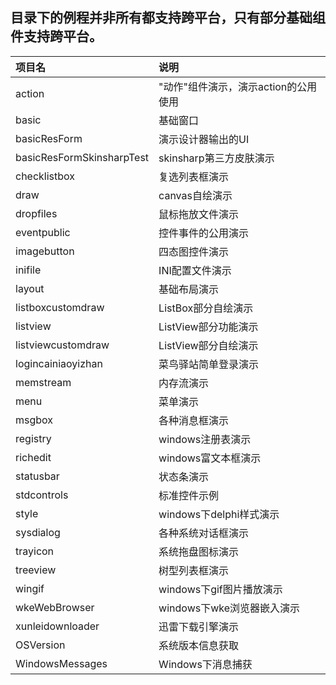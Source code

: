 ## 目录下的例程并非所有都支持跨平台，只有部分基础组件支持跨平台。 


| 项目名 | 说明 |
| :------ | :------ |  
| action | "动作"组件演示，演示action的公用使用 |
| basic | 基础窗口 |
| basicResForm | 演示设计器输出的UI |
| basicResFormSkinsharpTest | skinsharp第三方皮肤演示 |
| checklistbox | 复选列表框演示 |
| draw | canvas自绘演示 |
| dropfiles | 鼠标拖放文件演示  |
| eventpublic | 控件事件的公用演示  |
| imagebutton | 四态图控件演示  |
| inifile | INI配置文件演示  |
| layout | 基础布局演示  |
| listboxcustomdraw | ListBox部分自绘演示  |
| listview | ListView部分功能演示  |
| listviewcustomdraw |  ListView部分自绘演示  |
| logincainiaoyizhan | 菜鸟驿站简单登录演示  |
| memstream | 内存流演示  |
| menu | 菜单演示  |
| msgbox | 各种消息框演示  |
| registry | windows注册表演示  |
| richedit | windows富文本框演示  |
| statusbar | 状态条演示  |
| stdcontrols | 标准控件示例  |
| style | windows下delphi样式演示  |
| sysdialog | 各种系统对话框演示  |
| trayicon | 系统拖盘图标演示  |
| treeview |  树型列表框演示  |
| wingif | windows下gif图片播放演示  |
| wkeWebBrowser | windows下wke浏览器嵌入演示  |
| xunleidownloader | 迅雷下载引擎演示    |
| OSVersion | 系统版本信息获取    |
| WindowsMessages | Windows下消息捕获    |